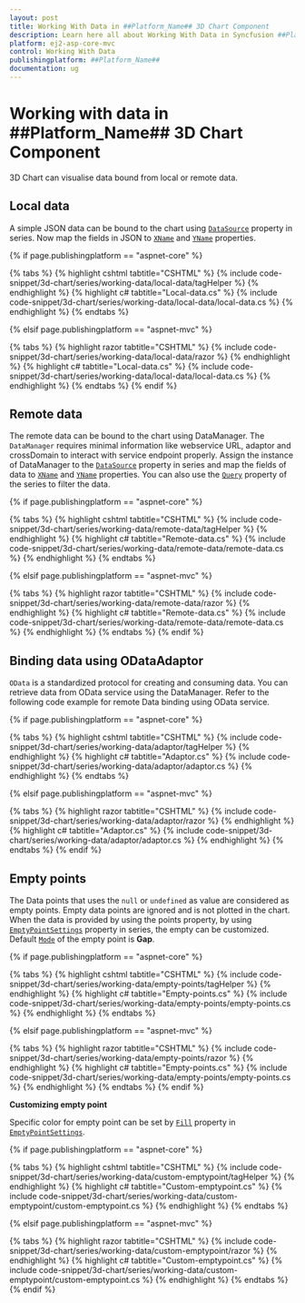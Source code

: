 ```yaml
---
layout: post
title: Working With Data in ##Platform_Name## 3D Chart Component
description: Learn here all about Working With Data in Syncfusion ##Platform_Name## 3D Chart component of Syncfusion Essential JS 2 and more.
platform: ej2-asp-core-mvc
control: Working With Data
publishingplatform: ##Platform_Name##
documentation: ug
---
```


# Working with data in ##Platform_Name## 3D Chart Component

3D Chart can visualise data bound from local or remote data.

## Local data

A simple JSON data can be bound to the chart using [`DataSource`](https://help.syncfusion.com/cr/aspnetcore-js2/Syncfusion.EJ2.Charts.Chart3DSeries.html#Syncfusion_EJ2_Charts_Chart3DSeries_DataSource) property in series. Now map the fields in JSON to [`XName`](https://help.syncfusion.com/cr/aspnetcore-js2/Syncfusion.EJ2.Charts.Chart3DSeries.html#Syncfusion_EJ2_Charts_Chart3DSeries_XName) and [`YName`](https://help.syncfusion.com/cr/aspnetcore-js2/Syncfusion.EJ2.Charts.Chart3DSeries.html#Syncfusion_EJ2_Charts_Chart3DSeries_YName) properties.

{% if page.publishingplatform == "aspnet-core" %}

{% tabs %}
{% highlight cshtml tabtitle="CSHTML" %}
{% include code-snippet/3d-chart/series/working-data/local-data/tagHelper %}
{% endhighlight %}
{% highlight c# tabtitle="Local-data.cs" %}
{% include code-snippet/3d-chart/series/working-data/local-data/local-data.cs %}
{% endhighlight %}
{% endtabs %}

{% elsif page.publishingplatform == "aspnet-mvc" %}

{% tabs %}
{% highlight razor tabtitle="CSHTML" %}
{% include code-snippet/3d-chart/series/working-data/local-data/razor %}
{% endhighlight %}
{% highlight c# tabtitle="Local-data.cs" %}
{% include code-snippet/3d-chart/series/working-data/local-data/local-data.cs %}
{% endhighlight %}
{% endtabs %}
{% endif %}



## Remote data

The remote data can be bound to the chart using DataManager. The `DataManager` requires minimal information like webservice URL, adaptor and crossDomain to interact with service endpoint properly. Assign the instance of DataManager to the [`DataSource`](https://help.syncfusion.com/cr/aspnetcore-js2/Syncfusion.EJ2.Charts.Chart3DSeries.html#Syncfusion_EJ2_Charts_Chart3DSeries_DataSource) property in series and map the fields of data to [`XName`](https://help.syncfusion.com/cr/aspnetcore-js2/Syncfusion.EJ2.Charts.Chart3DSeries.html#Syncfusion_EJ2_Charts_Chart3DSeries_XName) and [`YName`](https://help.syncfusion.com/cr/aspnetcore-js2/Syncfusion.EJ2.Charts.Chart3DSeries.html#Syncfusion_EJ2_Charts_Chart3DSeries_YName) properties. You can also use the [`Query`](https://help.syncfusion.com/cr/aspnetcore-js2/Syncfusion.EJ2.Charts.Chart3DSeries.html#Syncfusion_EJ2_Charts_Chart3DSeries_Query) property of the series to filter the data.

{% if page.publishingplatform == "aspnet-core" %}

{% tabs %}
{% highlight cshtml tabtitle="CSHTML" %}
{% include code-snippet/3d-chart/series/working-data/remote-data/tagHelper %}
{% endhighlight %}
{% highlight c# tabtitle="Remote-data.cs" %}
{% include code-snippet/3d-chart/series/working-data/remote-data/remote-data.cs %}
{% endhighlight %}
{% endtabs %}

{% elsif page.publishingplatform == "aspnet-mvc" %}

{% tabs %}
{% highlight razor tabtitle="CSHTML" %}
{% include code-snippet/3d-chart/series/working-data/remote-data/razor %}
{% endhighlight %}
{% highlight c# tabtitle="Remote-data.cs" %}
{% include code-snippet/3d-chart/series/working-data/remote-data/remote-data.cs %}
{% endhighlight %}
{% endtabs %}
{% endif %}



## Binding data using ODataAdaptor

`OData` is a standardized protocol for creating and consuming data. You can retrieve data from OData service using the DataManager. Refer to the following code example for remote Data binding using OData service.

{% if page.publishingplatform == "aspnet-core" %}

{% tabs %}
{% highlight cshtml tabtitle="CSHTML" %}
{% include code-snippet/3d-chart/series/working-data/adaptor/tagHelper %}
{% endhighlight %}
{% highlight c# tabtitle="Adaptor.cs" %}
{% include code-snippet/3d-chart/series/working-data/adaptor/adaptor.cs %}
{% endhighlight %}
{% endtabs %}

{% elsif page.publishingplatform == "aspnet-mvc" %}

{% tabs %}
{% highlight razor tabtitle="CSHTML" %}
{% include code-snippet/3d-chart/series/working-data/adaptor/razor %}
{% endhighlight %}
{% highlight c# tabtitle="Adaptor.cs" %}
{% include code-snippet/3d-chart/series/working-data/adaptor/adaptor.cs %}
{% endhighlight %}
{% endtabs %}
{% endif %}



## Empty points

The Data points that uses the `null` or `undefined` as value are considered as empty points. Empty data points are ignored and is not plotted in the chart. When the data is provided by using the points property, by using [`EmptyPointSettings`](https://help.syncfusion.com/cr/aspnetcore-js2/Syncfusion.EJ2.Charts.Chart3DSeries.html#Syncfusion_EJ2_Charts_Chart3DSeries_EmptyPointSettings) property in series, the empty can be customized. Default [`Mode`](https://help.syncfusion.com/cr/aspnetcore-js2/Syncfusion.EJ2.Charts.Chart3DEmptyPointSettings.html#Syncfusion_EJ2_Charts_Chart3DEmptyPointSettings_Mode) of the empty point is **Gap**.

{% if page.publishingplatform == "aspnet-core" %}

{% tabs %}
{% highlight cshtml tabtitle="CSHTML" %}
{% include code-snippet/3d-chart/series/working-data/empty-points/tagHelper %}
{% endhighlight %}
{% highlight c# tabtitle="Empty-points.cs" %}
{% include code-snippet/3d-chart/series/working-data/empty-points/empty-points.cs %}
{% endhighlight %}
{% endtabs %}

{% elsif page.publishingplatform == "aspnet-mvc" %}

{% tabs %}
{% highlight razor tabtitle="CSHTML" %}
{% include code-snippet/3d-chart/series/working-data/empty-points/razor %}
{% endhighlight %}
{% highlight c# tabtitle="Empty-points.cs" %}
{% include code-snippet/3d-chart/series/working-data/empty-points/empty-points.cs %}
{% endhighlight %}
{% endtabs %}
{% endif %}



**Customizing empty point**

Specific color for empty point can be set by [`Fill`](https://help.syncfusion.com/cr/aspnetcore-js2/Syncfusion.EJ2.Charts.Chart3DEmptyPointSettings.html#Syncfusion_EJ2_Charts_Chart3DEmptyPointSettings_Fill) property in [`EmptyPointSettings`](https://help.syncfusion.com/cr/aspnetcore-js2/Syncfusion.EJ2.Charts.Chart3DSeries.html#Syncfusion_EJ2_Charts_Chart3DSeries_EmptyPointSettings).

{% if page.publishingplatform == "aspnet-core" %}

{% tabs %}
{% highlight cshtml tabtitle="CSHTML" %}
{% include code-snippet/3d-chart/series/working-data/custom-emptypoint/tagHelper %}
{% endhighlight %}
{% highlight c# tabtitle="Custom-emptypoint.cs" %}
{% include code-snippet/3d-chart/series/working-data/custom-emptypoint/custom-emptypoint.cs %}
{% endhighlight %}
{% endtabs %}

{% elsif page.publishingplatform == "aspnet-mvc" %}

{% tabs %}
{% highlight razor tabtitle="CSHTML" %}
{% include code-snippet/3d-chart/series/working-data/custom-emptypoint/razor %}
{% endhighlight %}
{% highlight c# tabtitle="Custom-emptypoint.cs" %}
{% include code-snippet/3d-chart/series/working-data/custom-emptypoint/custom-emptypoint.cs %}
{% endhighlight %}
{% endtabs %}
{% endif %}


